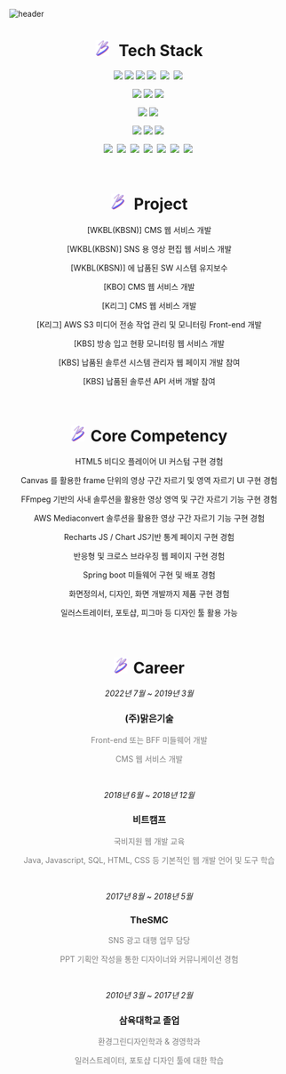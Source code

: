 
![header](https://capsule-render.vercel.app/api?type=waving&color=0:C2306C,100:5571FD&height=180&text=간결함을%20좋아하는%20Front-end%20Developer&fontSize=35&fontColor=fff&fontAlignY=35&animation=twinkling)

<!-- 
    *************
    ************* 기술 스택
    *************
 -->
<h1 align="center"><img src="./mix_crop.png" width="25px" style="margin-right: 10px;"/> Tech Stack</h1>

<p align="center"><img src="https://img.shields.io/badge/JavaScript-F03C87?style=flat-square&logo=JavaScript&logoColor=yellow"/>&nbsp<img src="https://img.shields.io/badge/Typescript-F03C87?style=flat-square&logo=Typescript&logoColor=5571FD"/>&nbsp<img src="https://img.shields.io/badge/React-F03C87?style=flat-square&logo=React&logoColor=61DAFB"/>&nbsp<img src="https://img.shields.io/badge/NextJS-F03C87?style=flat-square&logo=next.js&logoColor=000000"/>&nbsp
<img src="https://img.shields.io/badge/Electron-F03C87?style=flat-square&logo=electron&logoColor=47848F"/>&nbsp
<img src="https://img.shields.io/badge/Webpack-F03C87?style=flat-square&logo=webpack&logoColor=8DD6F9"/>&nbsp
</p>
<p align="center"><img src="https://img.shields.io/badge/Tailwind CSS-F03C87?style=flat-square&logo=Tailwind CSS&logoColor=06B6D4"/>&nbsp<img src="https://img.shields.io/badge/Bootstrap-F03C87?style=flat-square&logo=Bootstrap&logoColor=7952B3"/>&nbsp<img src="https://img.shields.io/badge/Material UI-F03C87?style=flat-square&logo=mui&logoColor=007FFF"/>&nbsp
</p>
<p align="center">
<img src="https://img.shields.io/badge/Java-5571FD?style=flat-square&logo=openjdk&logoColor=white"/>&nbsp<img src="https://img.shields.io/badge/Spring Boot-5571FD?style=flat-square&logo=spring boot&logoColor=green"/>&nbsp
</p>
<p align="center">
<img src="https://img.shields.io/badge/Apache Tomcat-5571FD?style=flat-square&logo=Apache Tomcat&logoColor=F8DC75"/>&nbsp<img src="https://img.shields.io/badge/Nginx-5571FD?style=flat-square&logo=nginx&logoColor=green"/>&nbsp<img src="https://img.shields.io/badge/Docker-5571FD?style=flat-square&logo=docker&logoColor=2496ED"/>&nbsp
</p>
<p align="center">
<img src="https://img.shields.io/badge/AWS S3-232F3E?style=flat-square&logo=amazon aws&logoColor=yellow"/>&nbsp
<img src="https://img.shields.io/badge/AWS Cloudfront-232F3E?style=flat-square&logo=amazon aws&logoColor=yellow"/>&nbsp
<img src="https://img.shields.io/badge/AWS Amplify-232F3E?style=flat-square&logo=amazon aws&logoColor=yellow"/>&nbsp
<img src="https://img.shields.io/badge/AWS EC2-232F3E?style=flat-square&logo=amazon aws&logoColor=yellow"/>&nbsp
<img src="https://img.shields.io/badge/AWS Mediaconvert-232F3E?style=flat-square&logo=amazon aws&logoColor=yellow"/>&nbsp
<img src="https://img.shields.io/badge/AWS Lambda-232F3E?style=flat-square&logo=amazon aws&logoColor=yellow"/>&nbsp
<img src="https://img.shields.io/badge/AWS EventBridge-232F3E?style=flat-square&logo=amazon aws&logoColor=yellow"/>&nbsp
</p>

<!-- 
    *************
    ************* 진행 프로젝트
    *************
 -->
<br />
<h1 align="center"><img src="./mix_crop.png" width="25px" style="margin-right: 10px;"/> Project</h1>

<p align="center">[WKBL(KBSN)] CMS 웹 서비스 개발</p>
<p align="center">[WKBL(KBSN)] SNS 용 영상 편집 웹 서비스 개발</p>
<p align="center">[WKBL(KBSN)] 에 납품된 SW 시스템 유지보수</p>
<p align="center">[KBO] CMS 웹 서비스 개발</p>
<p align="center">[K리그] CMS 웹 서비스 개발</p>
<p align="center">[K리그] AWS S3 미디어 전송 작업 관리 및 모니터링 Front-end 개발</p>
<p align="center">[KBS] 방송 입고 현황 모니터링 웹 서비스 개발</p>
<p align="center">[KBS] 납품된 솔루션 시스템 관리자 웹 페이지 개발 참여</p>
<p align="center">[KBS] 납품된 솔루션 API 서버 개발 참여</p>


<!-- 
    *************
    ************* 핵심 역량
    *************
 -->
<br />
<h1 align="center"><img src="./mix_crop.png" width="25px" style="margin-right: 10px;"/>Core Competency</h1>

<p align="center">HTML5 비디오 플레이어 UI 커스텀 구현 경험</p>
<p align="center">Canvas 를 활용한 frame 단위의 영상 구간 자르기 및 영역 자르기 UI 구현 경험</p>
<p align="center">FFmpeg 기반의 사내 솔루션을 활용한 영상 영역 및 구간 자르기 기능 구현 경험</p>
<p align="center">AWS Mediaconvert 솔루션을 활용한 영상 구간 자르기 기능 구현 경험 </p>
<p align="center">Recharts JS / Chart JS기반 통계 페이지 구현 경험</p>
<p align="center">반응형 및 크로스 브라우징 웹 페이지 구현 경험</p>
<p align="center">Spring boot 미들웨어 구현 및 배포 경험</p>
<p align="center">화면정의서, 디자인, 화면 개발까지 제품 구현 경험</p>
<p align="center">일러스트레이터, 포토샵, 피그마 등 디자인 툴 활용 가능</p>

<!-- 
    *************
    ************* 경력
    *************
 -->
<br />
<h1 align="center"><img src="./mix_crop.png" width="25px" style="margin-right: 10px;"/>Career</h1>

_<p align="center">2022년 7월 ~ 2019년 3월</p>_

<h3 align="center">(주)맑은기술</h3>
<p align="center" style="color: grey">Front-end 또는 BFF 미들웨어 개발</p>
<p align="center" style="color: grey">CMS 웹 서비스 개발</p>

<br/>

_<p align="center">2018년 6월 ~ 2018년 12월</p>_
<h3 align="center">비트캠프</h3>
<p align="center" style="color: grey">국비지원 웹 개발 교육</p>
<p align="center" style="color: grey">Java, Javascript, SQL, HTML, CSS 등 기본적인 웹 개발 언어 및 도구 학습</p>

<br/>

_<p align="center">2017년 8월 ~ 2018년 5월</p>_
<h3 align="center">TheSMC</h3>
<p align="center" style="color: grey">SNS 광고 대행 업무 담당</p>
<p align="center" style="color: grey">PPT 기획안 작성을 통한 디자이너와 커뮤니케이션 경험</p>

<br/>

_<p align="center">2010년 3월 ~ 2017년 2월</p>_
<h3 align="center">삼육대학교 졸업</h3>
<p align="center" style="color: grey">환경그린디자인학과 & 경영학과</p>
<p align="center" style="color: grey">일러스트레이터, 포토샵 디자인 툴에 대한 학습</p>

